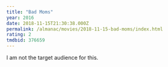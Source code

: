 ```yaml
---
title: "Bad Moms"
year: 2016
date: 2018-11-15T21:30:38.000Z
permalink: /almanac/movies/2018-11-15-bad-moms/index.html
rating: 2
tmdbid: 376659
---
```


I am not the target audience for this.